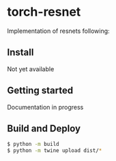 # torch-resnet

Implementation of resnets following:


## Install

Not yet available


## Getting started

Documentation in progress


## Build and Deploy

```bash
$ python -m build
$ python -m twine upload dist/*
```
